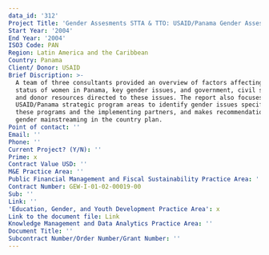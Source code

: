 ```yaml
---
data_id: '312'
Project Title: 'Gender Assesments STTA & TTO: USAID/Panama Gender Assessment (TDY 26)'
Start Year: '2004'
End Year: '2004'
ISO3 Code: PAN
Region: Latin America and the Caribbean
Country: Panama
Client/ Donor: USAID
Brief Discription: >-
  A team of three consultants provided an overview of factors affecting the
  status of women in Panama, key gender issues, and government, civil society,
  and donor resources directed to these issues. The report also focuses on the
  USAID/Panama strategic program areas to identify gender issues specific to
  these programs and the implementing partners, and makes recommendations for
  gender mainstreaming in the country plan.
Point of contact: ''
Email: ''
Phone: ''
Current Project? (Y/N): ''
Prime: x
Contract Value USD: ''
M&E Practice Area: ''
Public Financial Management and Fiscal Sustainability Practice Area: ''
Contract Number: GEW-I-01-02-00019-00
Sub: ''
Link: ''
'Education, Gender, and Youth Development Practice Area': x
Link to the document file: Link
Knowledge Management and Data Analytics Practice Area: ''
Document Title: ''
Subcontract Number/Order Number/Grant Number: ''
---
```

